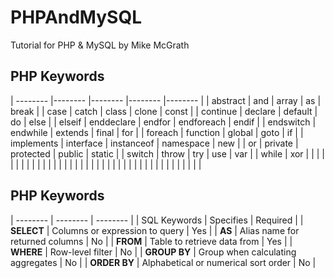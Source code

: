 # PHPAndMySQL
Tutorial for PHP &amp; MySQL by Mike McGrath

## PHP Keywords

| --------   |--------    |-------- |--------       |-------- |
| abstract   | and        | array   | as            | break   |
| case       | catch      | class   | clone         | const   |
| continue   | declare    | default | do            | else    |
| elseif     | enddeclare | endfor  | endforeach    | endif   |
| endswitch  | endwhile   | extends | final         | for     |
| foreach    | function   | global  | goto          | if      |
| implements | interface  | instanceof | namespace  | new     |
| or         | private    | protected  | public     | static  |
| switch     | throw      | try        | use        | var     |
| while      | xor        |            |            |         |
|            |            |            |            |         |
|            |            |            |            |         |
|            |            |            |            |         |
|            |            |            |            |         |
|            |            |            |            |         |
|            |            |            |            |         |

## PHP Keywords

| --------        | --------                              | --------  |
| SQL Keywords    | Specifies                             | Required  |
| __SELECT__      | Columns or expression to query        | Yes       |
| __AS__          | Alias name for returned columns       | No        |
| __FROM__        | Table to retrieve data from           | Yes       |
| __WHERE__       | Row-level filter                      | No        |
| __GROUP BY__    | Group when calculating aggregates     | No        |
| __ORDER BY__    | Alphabetical or numerical sort order  | No        |


